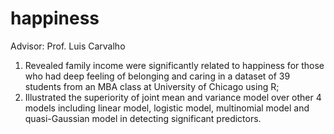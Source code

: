 # happiness
Advisor: Prof. Luis Carvalho

1. Revealed family income were significantly related to happiness for those who had deep feeling of belonging and caring in a dataset of 39 students from an MBA class at University of Chicago using R;
2. Illustrated the superiority of joint mean and variance model over other 4 models including linear model, logistic model, multinomial model and quasi-Gaussian model in detecting significant predictors.
